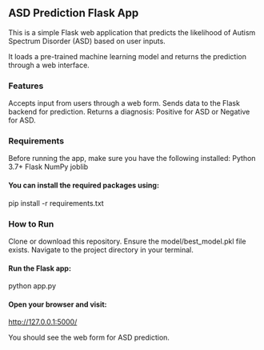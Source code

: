 ## ASD Prediction Flask App
This is a simple Flask web application that predicts the likelihood of Autism Spectrum Disorder (ASD) based on user inputs.

It loads a pre-trained machine learning model and returns the prediction through a web interface.

### Features
Accepts input from users through a web form.
Sends data to the Flask backend for prediction.
Returns a diagnosis: Positive for ASD or Negative for ASD.

### Requirements
Before running the app, make sure you have the following installed:
Python 3.7+
Flask
NumPy
joblib

#### You can install the required packages using:
pip install -r requirements.txt

### How to Run
Clone or download this repository.
Ensure the model/best_model.pkl file exists.
Navigate to the project directory in your terminal.
#### Run the Flask app:
python app.py

#### Open your browser and visit:
http://127.0.0.1:5000/

You should see the web form for ASD prediction.
